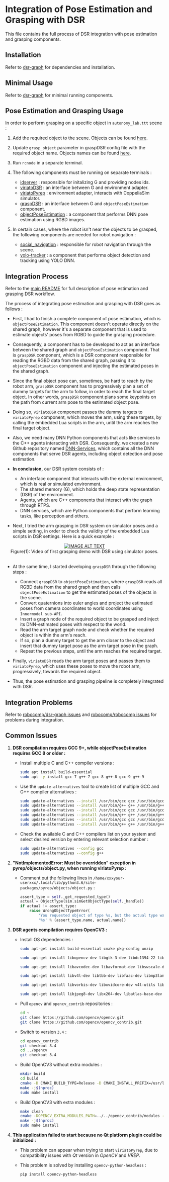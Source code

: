 # Integration of Pose Estimation and Grasping with DSR

This file contains the full process of DSR integration with pose estimation and grasping components.

## Installation

Refer to [dsr-graph](https://github.com/robocomp/dsr-graph/#Dependencies-and-Installation) for dependencies and installation.

## Minimal Usage

Refer to [dsr-graph](https://github.com/robocomp/dsr-graph/#Basic-use-case) for minimal running components.

## Pose Estimation and Grasping Usage

In order to perform grasping on a specific object in `autonomy_lab.ttt` scene :

1)  Add the required object to the scene. Objects can be found [here](https://github.com/robocomp/grasping/tree/master/data-collector/meshes/ycb).

2)  Update `grasp_object` parameter in graspDSR config file with the required object name. Objects names can be found [here](https://github.com/robocomp/grasping/tree/master/components/objectPoseEstimation/#Objects-Names-Mapping).

3)  Run `rcnode` in a separate terminal.

4)  The following components must be running on separate terminals :
    -   [idserver](https://github.com/robocomp/dsr-graph/tree/development/components/idserver) : responsible for initalizing G and providing nodes ids.
    -   [viriatoDSR](https://github.com/robocomp/dsr-graph/tree/development/components/viriatoDSR) : an interface between G and environment adapter.
    -   [viriatoPyrep](https://github.com/robocomp/dsr-graph/tree/development/components/viriatoPyrep) : environment adapter, interacts with CoppeliaSim simulator.
    -   [graspDSR](https://github.com/robocomp/dsr-graph/tree/development/components/graspDSR) : an interface between G and `objectPoseEstimation` component.
    -   [objectPoseEstimation](https://github.com/robocomp/grasping/tree/master/components/objectPoseEstimation) : a component that performs DNN pose estimation using RGBD images.

5)  In certain cases, where the robot isn't near the objects to be grasped, the following components are needed for robot navigation :
    -   [social_navigation](https://github.com/robocomp/dsr-graph/tree/development/components/social_navigation) : responsible for robot navigation through the scene.
    -   [yolo-tracker](https://github.com/robocomp/dsr-graph/tree/development/components/yolo-tracker) : a component that performs object detection and tracking using YOLO DNN.

## Integration Process

Refer to the [main README](https://github.com/robocomp/grasping/#System-Overview) for full description of pose estimation and grasping DSR workflow.

The process of integrating pose estimation and grasping with DSR goes as follows :

-   First, I had to finish a complete component of pose estimation, which is `objectPoseEstimation`. This component doesn't operate directly on the shared graph, however it's a separate component that is used to estimate objects' poses from RGBD to guide the grasping procedure.

-   Consequently, a component has to be developed to act as an interface between the shared graph and `objectPoseEstimation` component. That is `graspDSR` component, which is a DSR component responsible for reading the RGBD data from the shared graph, passing it to `objectPoseEstimation` component and injecting the estimated poses in the shared graph.

-   Since the final object pose can, sometimes, be hard to reach by the robot arm, `graspDSR` component has to progressively plan a set of dummy targets for the arm to follow, in order to reach the final target object. In other words, `graspDSR` component plans some keypoints on the path from current arm pose to the estimated object pose.

-   Doing so, `viriatoDSR` component passes the dummy targets to `viriatoPyrep` component, which moves the arm, using these targets, by calling the embedded Lua scripts in the arm, until the arm reaches the final target object.

-   Also, we need many DNN Python components that acts like services to the C++ agents interacting with DSR. Consequently, we created a new Github repository named [DNN-Services](https://github.com/robocomp/DNN-Services), which contains all the DNN components that serve DSR agents, including object detection and pose estimation.

-   __In conclusion,__ our DSR system consists of :
    -   An interface component that interacts with the external environment, which is real or simulated environment.
    -   The shared memory (G), which holds the deep state representation (DSR) of the environment.
    -   Agents, which are C++ components that interact with the graph through RTPS.
    -   DNN services, which are Python components that perform learning tasks, like perception and others.

-   Next, I tried the arm grasping in DSR system on simulator poses and a simple setting, in order to check the validity of the embedded Lua scripts in DSR settings. Here is a quick example :

<div align="center">
<a href="https://www.youtube.com/watch?v=83SGiT_gWkU"><img src="https://img.youtube.com/vi/83SGiT_gWkU/0.jpg" alt="IMAGE ALT TEXT"></a>
</div>

<div align="center">
Figure(1): Video of first grasping demo with DSR using simulator poses.
</div><br>

-   At the same time, I started developing `graspDSR` through the following steps :
    -   Connect `graspDSR` to `objectPoseEstimation`, where `graspDSR` reads all RGBD data from the shared graph and then calls `objectPoseEstimation` to get the estimated poses of the objects in the scene.
    -   Convert quaternions into euler angles and project the estimated poses from camera coordinates to world coordinates using `Innermodel sub-API`.
    -   Insert a graph node of the required object to be grasped and inject its DNN-estimated poses with respect to the world.
    -   Read the arm target graph node and check whether the required object is within the arm's reach.
    -   If so, plan a dummy target to get the arm closer to the object and insert that dummy target pose as the arm target pose in the graph.
    -   Repeat the previous steps, until the arm reaches the required target.

-   Finally, `viriatoDSR` reads the arm target poses and passes them to `viriatoPyrep`, which uses these poses to move the robot arm, progressively, towards the required object.

-   Thus, the pose estimation and grasping pipeline is completely integrated with DSR.

## Integration Problems

Refer to [robocomp/dsr-graph issues](https://github.com/robocomp/dsr-graph/issues?q=is%3Aissue+author%3ADarkGeekMS) and [robocomp/robocomp issues](https://github.com/robocomp/robocomp/issues/created_by/DarkGeekMS) for problems during integration.

## Common Issues

1)  __DSR compilation requires GCC 9+, while objectPoseEstimation requires GCC 8 or older :__
    -   Install multiple C and C++ compiler versions :
        ```bash
        sudo apt install build-essential
        sudo apt -y install gcc-7 g++-7 gcc-8 g++-8 gcc-9 g++-9
        ```
    -   Use the `update-alternatives` tool to create list of multiple GCC and G++ compiler alternatives :
        ```bash
        sudo update-alternatives --install /usr/bin/gcc gcc /usr/bin/gcc-7 7
        sudo update-alternatives --install /usr/bin/g++ g++ /usr/bin/g++-7 7
        sudo update-alternatives --install /usr/bin/gcc gcc /usr/bin/gcc-8 8
        sudo update-alternatives --install /usr/bin/g++ g++ /usr/bin/g++-8 8
        sudo update-alternatives --install /usr/bin/gcc gcc /usr/bin/gcc-9 9
        sudo update-alternatives --install /usr/bin/g++ g++ /usr/bin/g++-9 9
        ```
    -   Check the available C and C++ compilers list on your system and select desired version by entering relevant selection number :
        ```bash
        sudo update-alternatives --config gcc
        sudo update-alternatives --config g++
        ```

2)  __"NotImplementedError: Must be overridden" exception in pyrep/objects/object.py, when running viriatoPyrep :__
    -   Comment out the following lines in `/home/xxxyour-userxxx/.local/lib/python3.6/site-packages/pyrep/objects/object.py` :
        ```python
        assert_type = self._get_requested_type()
        actual = ObjectType(sim.simGetObjectType(self._handle))
        if actual != assert_type:
            raise WrongObjectTypeError(
                'You requested object of type %s, but the actual type was '
                '%s' % (assert_type.name, actual.name))
        ```

3)  __DSR agents compilation requires OpenCV3 :__
    -   Install OS dependencies :
        ```bash
        sudo apt-get install build-essential cmake pkg-config unzip
        
        sudo apt-get install libopencv-dev libgtk-3-dev libdc1394-22 libdc1394-22-dev libjpeg-dev  
        
        sudo apt-get install libavcodec-dev libavformat-dev libswscale-dev libxine2-dev
        
        sudo apt-get install libv4l-dev libtbb-dev libfaac-dev libmp3lame-dev libtheora-dev 

        sudo apt-get install libvorbis-dev libxvidcore-dev v4l-utils libopencore-amrnb-dev libopencore-amrwb-dev

        sudo apt-get install libjpeg8-dev libx264-dev libatlas-base-dev gfortran
        ```
    -   Pull `opencv` and `opencv_contrib` repositories :
        ```bash
        cd ~
        git clone https://github.com/opencv/opencv.git
        git clone https://github.com/opencv/opencv_contrib.git
        ```
    -   Switch to version `3.4` :
        ```bash
        cd opencv_contrib
        git checkout 3.4
        cd ../opencv
        git checkout 3.4
        ```
    -   Build OpenCV3 without extra modules :
        ```bash
        mkdir build
        cd build
        cmake -D CMAKE_BUILD_TYPE=Release -D CMAKE_INSTALL_PREFIX=/usr/local ..
        make -j$(nproc)
        sudo make install
        ```
    -   Build OpenCV3 with extra modules :
        ```bash
        make clean
        cmake -DOPENCV_EXTRA_MODULES_PATH=../../opencv_contrib/modules -DBUILD_opencv_legacy=OFF -DCMAKE_CXX_FLAGS=-std=c++11 ..
        make -j$(nproc)
        sudo make install
        ```

4)  __This application failed to start because no Qt platform plugin could be initialized :__
    -   This problem can appear when trying to start `viriatoPyrep`, due to compatibility issues with _Qt_ version in _OpenCV_ and _VREP_.

    -   This problem is solved by installing `opencv-python-headless` :
        ```bash
        pip install opencv-python-headless
        ```
